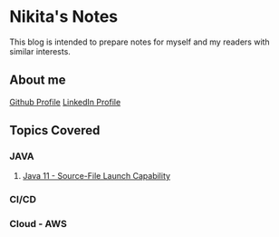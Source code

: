 # Nikita's Notes

This blog is intended to prepare notes for myself and my readers with similar interests.

## About me

[Github Profile](https://github.com/nikitasethgaba)
[LinkedIn Profile](https://www.linkedin.com/in/nikitagaba/)

## Topics Covered
### JAVA
1. [Java 11 - Source-File Launch Capability](https://nikitasethgaba.github.io/java/Java11-SingleFilePrograms.html)

### CI/CD

### Cloud - AWS
